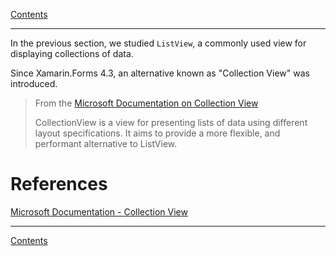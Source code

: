 [Contents](README.md)

---

In the previous section, we studied `ListView`, a commonly used view for displaying collections of data.

Since Xamarin.Forms 4.3, an alternative known as "Collection View" was introduced.

> From the [Microsoft Documentation on Collection View](https://docs.microsoft.com/en-us/xamarin/xamarin-forms/user-interface/collectionview/introduction)
>
> CollectionView is a view for presenting lists of data using different layout specifications. It aims to provide a more flexible, and performant alternative to ListView.



# References
[Microsoft Documentation - Collection View](https://docs.microsoft.com/xamarin/xamarin-forms/user-interface/collectionview/)


---

[Contents](README.md)